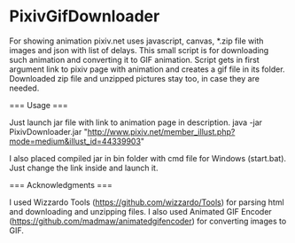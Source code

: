 PixivGifDownloader
==================

For showing animation pixiv.net uses javascript, canvas, *.zip file with images and json with list of delays. This small script is for downloading such animation and converting it to GIF animation.
Script gets in first argument link to pixiv page with animation and creates a gif file in its folder. Downloaded zip file and unzipped pictures stay too, in case they are needed.

=== Usage ===

Just launch jar file with link to animation page in description.
java -jar PixivDownloader.jar "http://www.pixiv.net/member_illust.php?mode=medium&illust_id=44339903"

I also placed compiled jar in bin folder with cmd file for Windows (start.bat). Just change the link inside and launch it.

=== Acknowledgments ===

I used Wizzardo Tools (https://github.com/wizzardo/Tools) for parsing html and downloading and unzipping files. I also used Animated GIF Encoder (https://github.com/madmaw/animatedgifencoder) for converting images to GIF.


